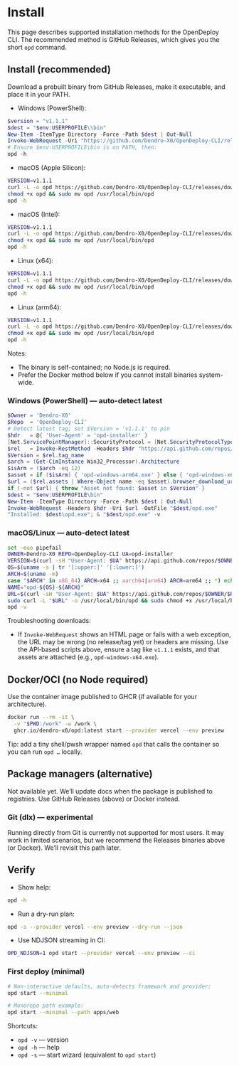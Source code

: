 # Install

This page describes supported installation methods for the OpenDeploy CLI. The recommended method is GitHub Releases, which gives you the short `opd` command.

## Install (recommended)

Download a prebuilt binary from GitHub Releases, make it executable, and place it in your PATH.

- Windows (PowerShell):
```powershell
$version = "v1.1.1"
$dest = "$env:USERPROFILE\\bin"
New-Item -ItemType Directory -Force -Path $dest | Out-Null
Invoke-WebRequest -Uri "https://github.com/Dendro-X0/OpenDeploy-CLI/releases/download/$version/opd-windows-x64.exe" -OutFile "$dest/opd.exe"
# Ensure $env:USERPROFILE\bin is on PATH, then:
opd -h
```

- macOS (Apple Silicon):
```bash
VERSION=v1.1.1
curl -L -o opd https://github.com/Dendro-X0/OpenDeploy-CLI/releases/download/$VERSION/opd-darwin-arm64
chmod +x opd && sudo mv opd /usr/local/bin/opd
opd -h
```

- macOS (Intel):
```bash
VERSION=v1.1.1
curl -L -o opd https://github.com/Dendro-X0/OpenDeploy-CLI/releases/download/$VERSION/opd-darwin-x64
chmod +x opd && sudo mv opd /usr/local/bin/opd
opd -h
```

- Linux (x64):
```bash
VERSION=v1.1.1
curl -L -o opd https://github.com/Dendro-X0/OpenDeploy-CLI/releases/download/$VERSION/opd-linux-x64
chmod +x opd && sudo mv opd /usr/local/bin/opd
opd -h
```

- Linux (arm64):
```bash
VERSION=v1.1.1
curl -L -o opd https://github.com/Dendro-X0/OpenDeploy-CLI/releases/download/$VERSION/opd-linux-arm64
chmod +x opd && sudo mv opd /usr/local/bin/opd
opd -h
```

Notes:
- The binary is self-contained; no Node.js is required.
- Prefer the Docker method below if you cannot install binaries system-wide.

### Windows (PowerShell) — auto-detect latest

```powershell
$Owner = 'Dendro-X0'
$Repo  = 'OpenDeploy-CLI'
# Detect latest tag; set $Version = 'v1.1.1' to pin
$hdr   = @{ 'User-Agent' = 'opd-installer' }
[Net.ServicePointManager]::SecurityProtocol = [Net.SecurityProtocolType]::Tls12
$rel   = Invoke-RestMethod -Headers $hdr "https://api.github.com/repos/$Owner/$Repo/releases/latest"
$Version = $rel.tag_name
$arch = (Get-CimInstance Win32_Processor).Architecture
$isArm = ($arch -eq 12)
$asset = if ($isArm) { 'opd-windows-arm64.exe' } else { 'opd-windows-x64.exe' }
$url = ($rel.assets | Where-Object name -eq $asset).browser_download_url
if (-not $url) { throw "Asset not found: $asset in $Version" }
$dest = "$env:USERPROFILE\bin"
New-Item -ItemType Directory -Force -Path $dest | Out-Null
Invoke-WebRequest -Headers $hdr -Uri $url -OutFile "$dest/opd.exe"
"Installed: $dest\opd.exe"; & "$dest/opd.exe" -v
```

### macOS/Linux — auto-detect latest

```bash
set -euo pipefail
OWNER=Dendro-X0 REPO=OpenDeploy-CLI UA=opd-installer
VERSION=$(curl -sH "User-Agent: $UA" https://api.github.com/repos/$OWNER/$REPO/releases/latest | jq -r .tag_name)
OS=$(uname -s | tr '[:upper:]' '[:lower:]')
ARCH=$(uname -m)
case "$ARCH" in x86_64) ARCH=x64 ;; aarch64|arm64) ARCH=arm64 ;; *) echo "Unsupported arch: $ARCH"; exit 1 ;; esac
NAME="opd-${OS}-${ARCH}"
URL=$(curl -sH "User-Agent: $UA" https://api.github.com/repos/$OWNER/$REPO/releases/tags/$VERSION | jq -r ".assets[] | select(.name==\"$NAME\") | .browser_download_url")
sudo curl -L "$URL" -o /usr/local/bin/opd && sudo chmod +x /usr/local/bin/opd
opd -v
```

Troubleshooting downloads:
- If `Invoke-WebRequest` shows an HTML page or fails with a web exception, the URL may be wrong (no release/tag yet) or headers are missing. Use the API‑based scripts above, ensure a tag like `v1.1.1` exists, and that assets are attached (e.g., `opd-windows-x64.exe`).

## Docker/OCI (no Node required)

Use the container image published to GHCR (if available for your architecture).

```bash
docker run --rm -it \
  -v "$PWD:/work" -w /work \
  ghcr.io/dendro-x0/opd:latest start --provider vercel --env preview
```

Tip: add a tiny shell/pwsh wrapper named `opd` that calls the container so you can run `opd …` locally.

## Package managers (alternative)

Not available yet. We’ll update docs when the package is published to registries. Use GitHub Releases (above) or Docker instead.

### Git (dlx) — experimental

Running directly from Git is currently not supported for most users. It may work in limited scenarios, but we recommend the Releases binaries above (or Docker). We’ll revisit this path later.

## Verify

- Show help:
```bash
opd -h
```
- Run a dry-run plan:
```bash
opd -s --provider vercel --env preview --dry-run --json
```
- Use NDJSON streaming in CI:
```bash
OPD_NDJSON=1 opd start --provider vercel --env preview --ci
```

### First deploy (minimal)

```bash
# Non-interactive defaults, auto-detects framework and provider:
opd start --minimal

# Monorepo path example:
opd start --minimal --path apps/web
```

Shortcuts:
- `opd -v` — version
- `opd -h` — help
- `opd -s` — start wizard (equivalent to `opd start`)
